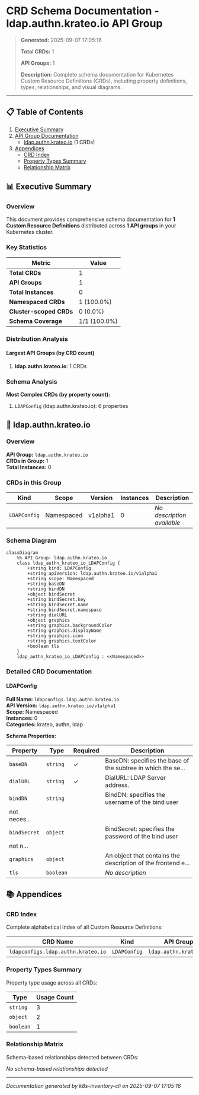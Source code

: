 # CRD Schema Documentation - ldap.authn.krateo.io API Group

> **Generated:** 2025-09-07 17:05:16
> 
> **Total CRDs:** 1
> 
> **API Groups:** 1
> 
> **Description:** Complete schema documentation for Kubernetes Custom Resource Definitions (CRDs), including property definitions, types, relationships, and visual diagrams.

---

## 📋 Table of Contents

1. [Executive Summary](#-executive-summary)
2. [API Group Documentation](#-api-group-documentation)
   - [ldap.authn.krateo.io](#ldapauthnkrateoio) (1 CRDs)
3. [Appendices](#-appendices)
   - [CRD Index](#crd-index)
   - [Property Types Summary](#property-types-summary)
   - [Relationship Matrix](#relationship-matrix)

## 📊 Executive Summary

### Overview

This document provides comprehensive schema documentation for **1 Custom Resource Definitions** distributed across **1 API groups** in your Kubernetes cluster.

### Key Statistics

| Metric | Value |
|--------|-------|
| **Total CRDs** | 1 |
| **API Groups** | 1 |
| **Total Instances** | 0 |
| **Namespaced CRDs** | 1 (100.0%) |
| **Cluster-scoped CRDs** | 0 (0.0%) |
| **Schema Coverage** | 1/1 (100.0%) |

### Distribution Analysis

#### Largest API Groups (by CRD count)

1. **ldap.authn.krateo.io**: 1 CRDs

### Schema Analysis

**Most Complex CRDs (by property count):**

1. `LDAPConfig` (ldap.authn.krateo.io): 6 properties


## 📁 ldap.authn.krateo.io

### Overview

**API Group:** `ldap.authn.krateo.io`  
**CRDs in Group:** 1  
**Total Instances:** 0

### CRDs in this Group

| Kind | Scope | Version | Instances | Description |
|------|-------|---------|-----------|-------------|
| `LDAPConfig` | Namespaced | v1alpha1 | 0 | *No description available* |

### Schema Diagram

```mermaid
classDiagram
    %% API Group: ldap.authn.krateo.io
    class ldap_authn_krateo_io_LDAPConfig {
        +string kind: LDAPConfig
        +string apiVersion: ldap.authn.krateo.io/v1alpha1
        +string scope: Namespaced
        +string baseDN
        +string bindDN
        +object bindSecret
        +string bindSecret.key
        +string bindSecret.name
        +string bindSecret.namespace
        +string dialURL
        +object graphics
        +string graphics.backgroundColor
        +string graphics.displayName
        +string graphics.icon
        +string graphics.textColor
        +boolean tls
    }
    ldap_authn_krateo_io_LDAPConfig : <<Namespaced>>
```
### Detailed CRD Documentation

#### LDAPConfig

**Full Name:** `ldapconfigs.ldap.authn.krateo.io`  
**API Version:** `ldap.authn.krateo.io/v1alpha1`  
**Scope:** Namespaced  
**Instances:** 0  
**Categories:** krateo, authn, ldap  

**Schema Properties:**

| Property | Type | Required | Description |
|----------|------|----------|-------------|
| `baseDN` | `string` | ✓ | BaseDN: specifies the base of the subtree in which the se... |
| `dialURL` | `string` | ✓ | DialURL: LDAP Server address. |
| `bindDN` | `string` |  | BindDN: specifies the username of the bind user
not neces... |
| `bindSecret` | `object` |  | BindSecret: specifies the password of the bind user
not n... |
| `graphics` | `object` |  | An object that contains the description of the frontend e... |
| `tls` | `boolean` |  | *No description* |




## 📚 Appendices

### CRD Index

Complete alphabetical index of all Custom Resource Definitions:

| CRD Name | Kind | API Group | Scope | Instances |
|----------|------|-----------|-------|-----------|
| `ldapconfigs.ldap.authn.krateo.io` | `LDAPConfig` | `ldap.authn.krateo.io` | Namespaced | 0 |

### Property Types Summary

Property type usage across all CRDs:

| Type | Usage Count |
|------|-------------|
| `string` | 3 |
| `object` | 2 |
| `boolean` | 1 |

### Relationship Matrix

Schema-based relationships detected between CRDs:

*No schema-based relationships detected*


---

*Documentation generated by k8s-inventory-cli on 2025-09-07 17:05:16*